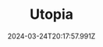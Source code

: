 ---
title: Utopia
url: https://utopia.fyi
date: "2024-03-24T20:17:57.991Z"
collection:
  - CSS
type: Collections
kind: website
---